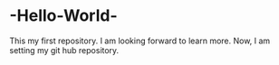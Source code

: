 # -Hello-World-
This my first repository.
I am looking forward to learn more.
Now, I am setting my git hub repository.
